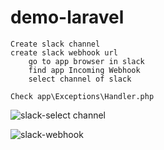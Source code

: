# demo-laravel
	Create slack channel
	create slack webhook url
		go to app browser in slack
		find app Incoming Webhook
		select channel of slack

	Check app\Exceptions\Handler.php
![slack-select channel](https://user-images.githubusercontent.com/38041580/221357169-887a4fe2-7dd2-4ce6-8219-e204621438ba.png)


![slack-webhook](https://user-images.githubusercontent.com/38041580/221357173-a595173c-5fbf-4f51-94c3-ff783005eb51.png)
